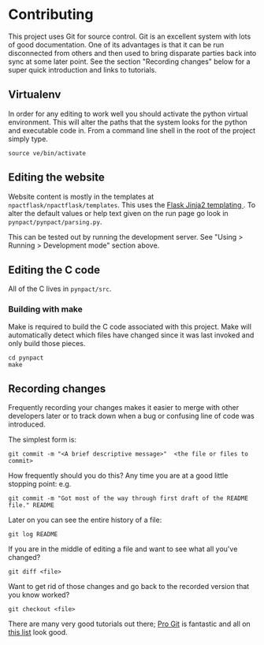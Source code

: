 # Contributing

This project uses Git for source control. Git is an excellent system
with lots of good documentation. One of its advantages is that it can
be run disconnected from others and then used to bring disparate
parties back into sync at some later point. See the section "Recording
changes" below for a super quick introduction and links to tutorials.

## Virtualenv

In order for any editing to work well you should activate the python
virtual environment. This will alter the paths that the system looks
for the python and executable code in. From a command line shell in
the root of the project simply type.

    source ve/bin/activate

## Editing the website

Website content is mostly in the templates at
`npactflask/npactflask/templates`. This uses the
[Flask Jinja2 templating ](http://flask.pocoo.org/docs/0.10/templating/). To
alter the default values or help text given on the run page go look in
`pynpact/pynpact/parsing.py`.

This can be tested out by running the development server. See "Using >
Running > Development mode" section above.

## Editing the C code

All of the C lives in `pynpact/src`.

### Building with make

Make is required to build the C code associated with this
project. Make will automatically detect which files have changed since
it was last invoked and only build those pieces.

    cd pynpact
    make


## Recording changes

Frequently recording your changes makes it easier to merge with other
developers later or to track down when a bug or confusing line of code
was introduced.

The simplest form is:

    git commit -m "<A brief descriptive message>"  <the file or files to commit>

How frequently should you do this? Any time you are at a good little
stopping point: e.g.

    git commit -m "Got most of the way through first draft of the README file." README

Later on you can see the entire history of a file:

    git log README

If you are in the middle of editing a file and want to see what all
you've changed?

    git diff <file>

Want to get rid of those changes and go back to the recorded version
that you know worked?

    git checkout <file>

There are many very good tutorials out there;
[Pro Git](http://progit.org/book/) is fantastic and all on
[this list](http://sixrevisions.com/resources/git-tutorials-beginners/)
look good.
